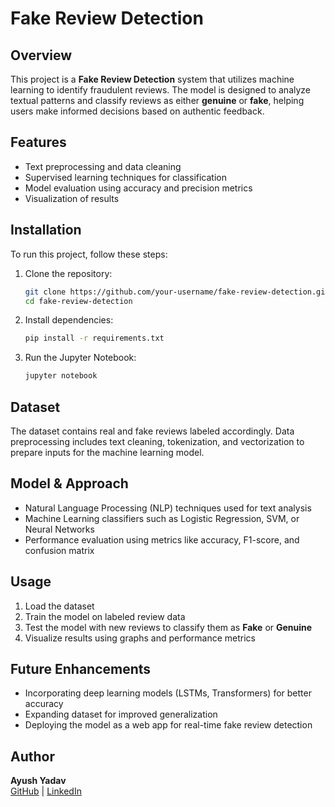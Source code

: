 # Fake Review Detection

## Overview

This project is a **Fake Review Detection** system that utilizes machine learning to identify fraudulent reviews. The model is designed to analyze textual patterns and classify reviews as either **genuine** or **fake**, helping users make informed decisions based on authentic feedback.

## Features

- Text preprocessing and data cleaning
- Supervised learning techniques for classification
- Model evaluation using accuracy and precision metrics
- Visualization of results

## Installation

To run this project, follow these steps:

1. Clone the repository:
   ```sh
   git clone https://github.com/your-username/fake-review-detection.git
   cd fake-review-detection
   ```
2. Install dependencies:
   ```sh
   pip install -r requirements.txt
   ```
3. Run the Jupyter Notebook:
   ```sh
   jupyter notebook
   ```

## Dataset

The dataset contains real and fake reviews labeled accordingly. Data preprocessing includes text cleaning, tokenization, and vectorization to prepare inputs for the machine learning model.

## Model & Approach

- Natural Language Processing (NLP) techniques used for text analysis
- Machine Learning classifiers such as Logistic Regression, SVM, or Neural Networks
- Performance evaluation using metrics like accuracy, F1-score, and confusion matrix

## Usage

1. Load the dataset
2. Train the model on labeled review data
3. Test the model with new reviews to classify them as **Fake** or **Genuine**
4. Visualize results using graphs and performance metrics

## Future Enhancements

- Incorporating deep learning models (LSTMs, Transformers) for better accuracy
- Expanding dataset for improved generalization
- Deploying the model as a web app for real-time fake review detection

## Author

**Ayush Yadav**\
[GitHub](https://github.com/Ayush-yadav11) | [LinkedIn](https://www.linkedin.com/in/ayushyadav2611/)

##

